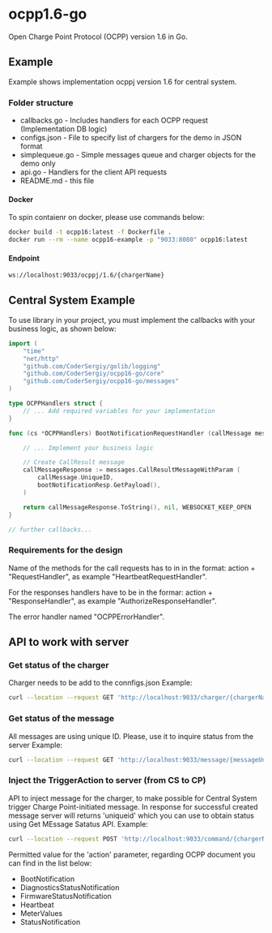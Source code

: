 # ocpp1.6-go

Open Charge Point Protocol (OCPP) version 1.6 in Go.

## Example

Example shows implementation ocppj version 1.6 for central system.

### Folder structure
- callbacks.go - Includes handlers for each OCPP request (Implementation DB logic)
- configs.json - File to specify list of chargers for the demo in JSON format
- simplequeue.go - Simple messages queue and charger objects for the demo only
- api.go - Handlers for the client API requests
- README.md - this file

#### Docker
To spin contaienr on docker, please use commands below:
```bash
docker build -t ocpp16:latest -f Dockerfile .
docker run --rm --name ocpp16-example -p "9033:8080" ocpp16:latest
```

#### Endpoint
```bash
ws://localhost:9033/ocppj/1.6/{chargerName}
```

## Central System Example

To use library in your project, you must implement the callbacks with your business logic, as shown below:

```go
import (
	"time"
	"net/http"
	"github.com/CoderSergiy/golib/logging"
	"github.com/CoderSergiy/ocpp16-go/core"
	"github.com/CoderSergiy/ocpp16-go/messages"
)

type OCPPHandlers struct {
    // ... Add required variables for your implementation
}

func (cs *OCPPHandlers) BootNotificationRequestHandler (callMessage messages.CallMessage) (string, error, bool) {

    // ... Implement your business logic

	// Create CallResult message
	callMessageResponse := messages.CallResultMessageWithParam (
		callMessage.UniqueID,
		bootNotificationResp.GetPayload(),
	)

	return callMessageResponse.ToString(), nil, WEBSOCKET_KEEP_OPEN
}

// further callbacks... 
```
### Requirements for the design
Name of the methods for the call requests has to in in the format: action + "RequestHandler", as example "HeartbeatRequestHandler".

For the responses handlers have to be in the formar: action + "ResponseHandler", as example "AuthorizeResponseHandler". 

The error handler named "OCPPErrorHandler".

## API to work with server
### Get status of the charger
Charger needs to be add to the connfigs.json
Example:
```bash
curl --location --request GET 'http://localhost:9033/charger/{chargerName}/status'
```

### Get status of the message
All messages are using unique ID. Please, use it to inquire status from the server
Example:
```bash
curl --location --request GET 'http://localhost:9033/message/{messageUniqueID}/status'
```

### Inject the TriggerAction to server (from CS to CP)
API to inject message for the charger, to make possible for Central System trigger Charge Point-initiated message.
In response for successful created message server will returns 'uniqueid' which you can use to obtain status using Get MEssage Satatus API.
Example:
```bash
curl --location --request POST 'http://localhost:9033/command/{chargerName}/triggeraction/{action}'
```
Permitted value for the 'action' parameter, regarding OCPP document you can find in the list below:
* BootNotification
* DiagnosticsStatusNotification
* FirmwareStatusNotification
* Heartbeat
* MeterValues
* StatusNotification